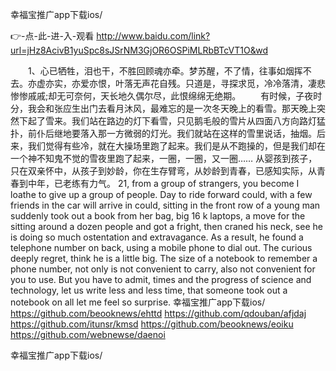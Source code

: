 
幸福宝推广app下载ios/




👉-点-此-进-入-观看  http://www.baidu.com/link?url=jHz8AcivB1yuSpc8sJSrNM3GjOR6OSPiMLRbBTcVT1O&wd




　　1、心已牺牲，泪也干，不胜回顾魂亦牵。梦苏醒，不了情，往事如烟挥不去。亦虚亦实，亦爱亦恨，叶落无声花自残。只道是，寻探求觅，冷冷落清，凄悲惨惨戚戚;却无可奈何，天长地久偶尔尽，此恨绵绵无绝期。
　　有时候，子夜时分，我会和张应生出门去看月沐风，最难忘的是一次冬天晚上的看雪。那天晚上突然下起了雪来。我们站在路边的灯下看雪，只见鹅毛般的雪片从四面八方向路灯猛扑，前仆后继地要落入那一方微弱的灯光。我们就站在这样的雪里说话，抽烟。后来，我们觉得有些冷，就在大操场里跑了起来。我们是从不跑操的，但是我们却在一个神不知鬼不觉的雪夜里跑了起来，一圈，一圈，又一圈……
从婴孩到孩子，只在双亲怀中，从孩子到妙龄，你在生存臂弯，从妙龄到青春，已感知实际，从青春到中年，已老练有力气。
21, from a group of strangers, you become I loathe to give up a group of people.
Day to ride forward could, with a few friends in the car will arrive in could, sitting in the front row of a young man suddenly took out a book from her bag, big 16 k laptops, a move for the sitting around a dozen people and got a fright, then craned his neck, see he is doing so much ostentation and extravagance.
As a result, he found a telephone number on back, using a mobile phone to dial out.
The curious deeply regret, think he is a little big.
The size of a notebook to remember a phone number, not only is not convenient to carry, also not convenient for you to use.
But you have to admit, times and the progress of science and technology, let us write less and less time, that someone took out a notebook on all let me feel so surprise.
幸福宝推广app下载ios/ https://github.com/beooknews/ehttd
https://github.com/qdouban/afjdaj
https://github.com/itunsr/kmsd
https://github.com/beooknews/eoiku
https://github.com/webnewse/daenoi





幸福宝推广app下载ios/
